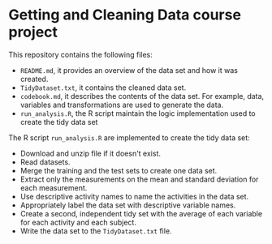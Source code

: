 # Getting and Cleaning Data course project

This repository contains the following files:

- `README.md`, it provides an overview of the data set and how it was created.
- `TidyDataset.txt`, it contains the cleaned data set.
- `codebook.md`, it describes the contents of the data set. For example, data, variables and transformations are used to generate the data.
- `run_analysis.R`, the R script maintain the logic implementation used to create the tidy data set

The R script `run_analysis.R` are implemented to create the tidy data set:

- Download and unzip file if it doesn't exist.
- Read datasets.
- Merge the training and the test sets to create one data set.
- Extract only the measurements on the mean and standard deviation for each measurement.
- Use descriptive activity names to name the activities in the data set.
- Appropriately label the data set with descriptive variable names.
- Create a second, independent tidy set with the average of each variable for each activity and each subject.
- Write the data set to the `TidyDataset.txt` file.
